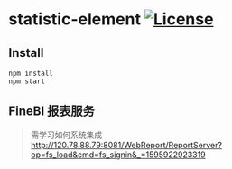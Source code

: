 <!--
Copyright (c) Dell Inc., or its subsidiaries. All Rights Reserved.

Licensed under the Apache License, Version 2.0 (the "License");
you may not use this file except in compliance with the License.
You may obtain a copy of the License at

    http://www.apache.org/licenses/LICENSE-2.0
-->
#  statistic-element [![License](https://img.shields.io/badge/License-Apache%202.0-blue.svg)](https://www.apache.org/licenses/LICENSE-2.0) 

## Install
```shell
npm install
npm start
```

## FineBI 报表服务
> 需学习如何系统集成
http://120.78.88.79:8081/WebReport/ReportServer?op=fs_load&cmd=fs_signin&_=1595922923319
